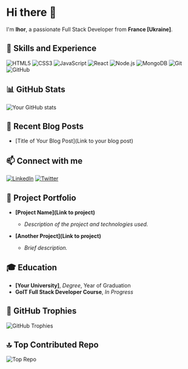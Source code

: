 # Hi there 👋

I'm **Ihor**, a passionate Full Stack Developer from **France [Ukraine]**.

## 🚀 Skills and Experience

![HTML5](https://img.shields.io/badge/HTML5-E34F26?logo=html5&logoColor=fff&style=flat)
![CSS3](https://img.shields.io/badge/CSS3-1572B6?logo=css3&logoColor=fff&style=flat)
![JavaScript](https://img.shields.io/badge/JavaScript-F7DF1E?logo=javascript&logoColor=000&style=flat)
![React](https://img.shields.io/badge/React-61DAFB?logo=react&logoColor=000&style=flat)
![Node.js](https://img.shields.io/badge/Node.js-339933?logo=node.js&logoColor=fff&style=flat)
![MongoDB](https://img.shields.io/badge/MongoDB-47A248?logo=mongodb&logoColor=fff&style=flat)
![Git](https://img.shields.io/badge/Git-F05032?logo=git&logoColor=fff&style=flat)
![GitHub](https://img.shields.io/badge/GitHub-181717?logo=github&logoColor=fff&style=flat)

## 📊 GitHub Stats

![Your GitHub stats](https://github-readme-stats.vercel.app/api?username=MartynIgor&show_icons=true&theme=default&count_private=true)

## 📝 Recent Blog Posts

<!-- BLOG-POST-LIST:START -->
- [Title of Your Blog Post](Link to your blog post)
<!-- BLOG-POST-LIST:END -->

## 📫 Connect with me

[![LinkedIn](https://img.shields.io/badge/LinkedIn-%230077B5.svg?logo=linkedin&logoColor=fff&style=flat)]([https://linkedin.com/in/YourLinkedInUsername](https://www.linkedin.com/in/ihor-martyn-1a6615100/))
[![Twitter](https://img.shields.io/badge/Twitter-%231DA1F2.svg?logo=twitter&logoColor=fff&style=flat)]([https://twitter.com/YourTwitterUsername](https://x.com/martyn_igor))

## 💼 Project Portfolio

- **[Project Name](Link to project)**
  - *Description of the project and technologies used.*

- **[Another Project](Link to project)**
  - *Brief description.*

## 🎓 Education

- **[Your University]**, *Degree*, Year of Graduation
- **GoIT Full Stack Developer Course**, *In Progress*

## 🌟 GitHub Trophies

![GitHub Trophies](https://github-profile-trophy.vercel.app/?username=YourUsername&theme=flat&no-bg=true&no-frame=true&margin-w=15)

## 🔝 Top Contributed Repo

![Top Repo](https://github-readme-stats.vercel.app/api/pin/?username=YourUsername&repo=RepositoryName&theme=default)

<!--
**YourUsername/YourUsername** is a ✨ special ✨ repository because its `README.md` (this file) appears on your GitHub profile.
-->
